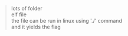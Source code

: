 
>lots of folder <br>
>elf file <br>
>the file can be run in linux using './' command <br>
>and it yields the flag
 
